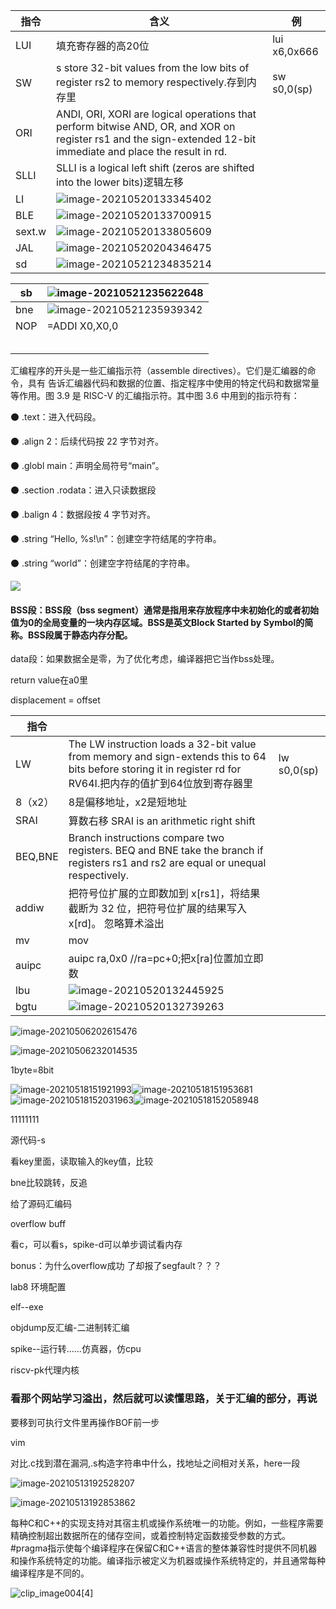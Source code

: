 | 指令   | 含义                                                         | 例           |
| ------ | ------------------------------------------------------------ | ------------ |
| LUI    | 填充寄存器的高20位                                           | lui x6,0x666 |
| SW     | s store 32-bit values from the low bits of register rs2 to memory respectively.存到内存里 | sw s0,0(sp)  |
| ORI    | ANDI, ORI, XORI are logical operations that perform bitwise AND, OR, and XOR on register rs1 and the sign-extended 12-bit immediate and place the result in rd. |              |
| SLLI   | SLLI is a logical left shift (zeros are shifted into the lower bits)逻辑左移 |              |
| LI     | ![image-20210520133345402](C:\Users\86181\AppData\Roaming\Typora\typora-user-images\image-20210520133345402.png) |              |
| BLE    | ![image-20210520133700915](C:\Users\86181\AppData\Roaming\Typora\typora-user-images\image-20210520133700915.png) |              |
| sext.w | ![image-20210520133805609](C:\Users\86181\AppData\Roaming\Typora\typora-user-images\image-20210520133805609.png) |              |
| JAL    | ![image-20210520204346475](C:\Users\86181\AppData\Roaming\Typora\typora-user-images\image-20210520204346475.png) |              |
| sd     | ![image-20210521234835214](C:\Users\86181\AppData\Roaming\Typora\typora-user-images\image-20210521234835214.png) |              |

| sb   | ![image-20210521235622648](C:\Users\86181\AppData\Roaming\Typora\typora-user-images\image-20210521235622648.png) |
| ---- | ------------------------------------------------------------ |
| bne  | ![image-20210521235939342](C:\Users\86181\AppData\Roaming\Typora\typora-user-images\image-20210521235939342.png) |
| NOP  | =ADDI X0,X0,0                                                |
|      |                                                              |
|      |                                                              |
|      |                                                              |
|      |                                                              |
|      |                                                              |

汇编程序的开头是一些汇编指示符（assemble directives）。它们是汇编器的命令，具有 告诉汇编器代码和数据的位置、指定程序中使用的特定代码和数据常量等作用。图 3.9 是 RISC-V 的汇编指示符。其中图 3.6 中用到的指示符有：

 ⚫ .text：进入代码段。

 ⚫ .align 2：后续代码按 22 字节对齐。

 ⚫ .globl main：声明全局符号“main”。

 ⚫ .section .rodata：进入只读数据段 

⚫ .balign 4：数据段按 4 字节对齐。

 ⚫ .string “Hello, %s!\n”：创建空字符结尾的字符串。 

⚫ .string “world”：创建空字符结尾的字符串。

![](C:\Users\86181\AppData\Roaming\Typora\typora-user-images\image-20210506162455189.png)

#### BSS段：BSS段（bss segment）通常是指用来存放程序中未初始化的或者初始值为0的全局变量的一块内存区域。BSS是英文Block Started by Symbol的简称。BSS段属于静态内存分配。

data段：如果数据全是零，为了优化考虑，编译器把它当作bss处理。

return value在a0里

displacement = offset

| 指令    |                                                              |             |
| ------- | ------------------------------------------------------------ | ----------- |
| LW      | The LW instruction loads a 32-bit value from memory and sign-extends this to 64 bits before storing it in register rd for RV64I.把内存的值扩到64位放到寄存器里 | lw s0,0(sp) |
| 8（x2） | 8是偏移地址，x2是短地址                                      |             |
| SRAI    | 算数右移 SRAI is an arithmetic right shift                   |             |
| BEQ,BNE | Branch instructions compare two registers. BEQ and BNE take the branch if registers rs1 and rs2 are equal or unequal respectively. |             |
| addiw   | 把符号位扩展的立即数加到 x[rs1]，将结果截断为 32 位，把符号位扩展的结果写入 x[rd]。 忽略算术溢出 |             |
| mv      | mov                                                          |             |
| auipc   | auipc  ra,0x0 //ra=pc+0;把x[ra]位置加立即数                  |             |
| lbu     | ![image-20210520132445925](C:\Users\86181\AppData\Roaming\Typora\typora-user-images\image-20210520132445925.png) |             |
| bgtu    | ![image-20210520132739263](C:\Users\86181\AppData\Roaming\Typora\typora-user-images\image-20210520132739263.png) |             |

![image-20210506202615476](C:\Users\86181\AppData\Roaming\Typora\typora-user-images\image-20210506202615476.png)

![image-20210506232014535](C:\Users\86181\AppData\Roaming\Typora\typora-user-images\image-20210506232014535.png)

1byte=8bit

![image-20210518151921993](C:\Users\86181\AppData\Roaming\Typora\typora-user-images\image-20210518151921993.png)![image-20210518151953681](C:\Users\86181\AppData\Roaming\Typora\typora-user-images\image-20210518151953681.png)![image-20210518152031963](C:\Users\86181\AppData\Roaming\Typora\typora-user-images\image-20210518152031963.png)![image-20210518152058948](C:\Users\86181\AppData\Roaming\Typora\typora-user-images\image-20210518152058948.png)



11111111

[]()

源代码-s

看key里面，读取输入的key值，比较

bne比较跳转，反追

给了源码汇编码

overflow buff

看c，可以看s，spike-d可以单步调试看内存

bonus：为什么overflow成功 了却报了segfault？？？



lab8 环境配置

elf--exe

objdump反汇编-二进制转汇编

spike--运行转……仿真器，仿cpu

riscv-pk代理内核

### 看那个网站学习溢出，然后就可以读懂思路，关于汇编的部分，再说

要移到可执行文件里再操作BOF前一步

vim

对比.c找到潜在漏洞,.s构造字符串中什么，找地址之间相对关系，here一段



![image-20210513192528207](C:\Users\86181\AppData\Roaming\Typora\typora-user-images\image-20210513192528207.png)

![image-20210513192853862](C:\Users\86181\AppData\Roaming\Typora\typora-user-images\image-20210513192853862.png)

每种C和C++的实现支持对其宿主机或操作系统唯一的功能。例如，一些程序需要精确控制超出数据所在的储存空间，或着控制特定函数接受参数的方式。#pragma指示使每个编译程序在保留C和C++语言的整体兼容性时提供不同机器和操作系统特定的功能。编译指示被定义为机器或操作系统特定的，并且通常每种编译程序是不同的。

![clip_image004[4]](https://images0.cnblogs.com/blog/92071/201310/16201603-f1bb74f9fd10480e83cbf530cdabad68.png)

